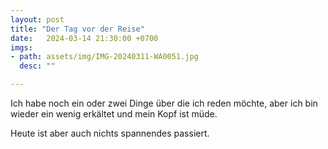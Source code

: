 ```yaml
---
layout: post
title: "Der Tag vor der Reise"
date:   2024-03-14 21:30:00 +0700
imgs: 
- path: assets/img/IMG-20240311-WA0051.jpg
  desc: ""

---
```


Ich habe noch ein oder zwei Dinge über die ich reden möchte, aber ich bin wieder ein wenig erkältet und mein Kopf ist müde. 

Heute ist aber auch nichts spannendes passiert. 
